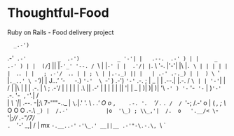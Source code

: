 Thoughtful-Food
===============

Ruby on Rails - Food delivery project

      _.-')
  .-'` .-'          _  .-')            _
  '-'| |   .--.  .-' ) | |     _    .-' )
     | |  (/`] || |`-'_' '--. / `\ | |`-'
     | |  .'/| |`. \ '-. |'-'| |\ |`. \
     | | | | | |  `.`. | |   ; .-'/  `.`.
     | | ; \ | |.-._) || |   | .-' .-._) |
     |  ) \ `' |`._..' \ `-')| |   J._..'
     '-`   `-._)        `'-'  \ `-' )
                     .-')      `'-'`
             .-.     ; |     _
             | | .--.| |.-. / `\
             | | '-'`| | / | |\ |
             | | .-. |   \ ; .-'/
             | | | | | .\ || .-'
             | | | | | || '| |   _
             |  )|  )|  )| '\ `-' )
             '-` '-` '-` |  )`'-'`
               .-.       '-`
         ,'`'.| / \
         | _\ \`|_|
       .--. -\|;\ 7-'""-.._
      |    `\`.|.'         '.
      \  _\. \.'  O o        `,    .-.
       '.  `'/  ._             `. /  /
         `'-;  /.-'   o          \| ( _,
            ;  \\_  O   O   O   .-.\ ` _)
            |  /.-'            |o  '\_)
             ; \\_,'|  /.  o   '.__/<
              \ `-'|;_//      .-"/7/_\
               `.  `'-'    _,|  /  |
              mx `-.__..-'`  `-'\_.'
                 __||__
               .-'"-\.-.\,
                     `\  `

